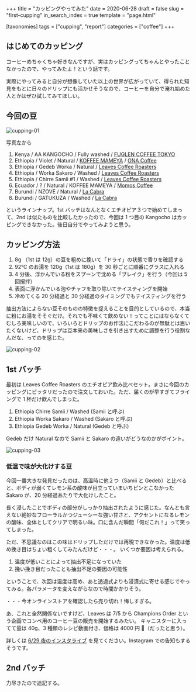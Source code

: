 +++
title = "カッピングやってみた"
date = 2020-06-28
draft = false
slug = "first-cupping"
in_search_index = true
template = "page.html"

[taxonomies]
tags = ["cupping", "report"]
categories = ["coffee"]
+++

## はじめてのカッピング

コーヒーめちゃくちゃ好きなんですが、実はカッピングってちゃんとやったことなかったので、やってみたよ！という話です。

実際にやってみると自分が想像していた以上の世界が広がっていて、得られた知見をもとに日々のドリップにも活かせそうなので、コーヒーを自分で淹れ始めた人とかはぜひ試してみてほしい。

<!-- more -->

## 今回の豆

![cupping-01](/img/cupping-01.jpg)

写真左から

1. Kenya / AA KANGOCHO / Fully washed / [FUGLEN COFFEE TOKYO](https://fuglencoffee.jp/)
2. Ethiopia / Violet / Natural / [KOFFEE MAMEYA](https://www.koffee-mameya.com/) / [ONA Coffee](https://onacoffee.com.au/product/violet/)
3. Ethiopia / Gedeb Worka / Natural / [Leaves Coffee Roasters](https://leavescoffee.jp/)
4. Ethiopia / Worka Sakaro / Washed / [Leaves Coffee Roasters](https://leavescoffee.jp/)
5. Ethiopia / Chirre Samii #1 / Washed / [Leaves Coffee Roasters](https://leavescoffee.jp/)
6. Ecuador / ? / Natural / KOFFEE MAMEYA / [Momos Coffee](http://en.momos.co.kr/index.html)
7. Burundi / NZOVE / Natural / [La Cabra](https://www.lacabra.dk/products/nzove)
8. Burundi / GATUKUZA / Washed / [La Cabra](https://www.lacabra.dk/products/gatukuza)

というラインナップ。1st バッチはなんとなくエチオピア３つで始めてしまって、2nd は似たものを比較したかったので、今回は 1 つ目の Kangocho はカッピングできなかった。後日自分でやってみようと思う。

## カッピング方法

1. 8g （1st は 12g）の豆を粗めに挽いて「ドライ」の状態で香りを確認する
2. 92℃ のお湯を 120g（1st は 180g）を 30 秒ごとに順番にグラスに入れる
3. 4 分後、浮かんでいる粉をスプーンで沈める「ブレイク」を行う（今回は 5 回撹拌）
4. 表面に浮かんでいる泡やチャフを取り除いてテイスティングを開始
5. 冷めてくる 20 分経過と 30 分経過のタイミングでもテイスティングを行う

抽出方法によらない豆そのものの特徴を捉えることを目的としているので、本当に粉にお湯をそそぐだけ。それでも不味くて飲めない！ってことにはならなくてむしろ美味しいので、いろいろとドリップのお作法にこだわるのが無駄とは思いたくないけど、ドリップは豆本来の美味しさを引き出すために調整を行う役割なんだな、ってのを感じた。

![cupping-02](/img/cupping-02.jpg)

## 1st バッチ

最初は Leaves Coffee Roasters のエチオピア飲み比べセット。まさに今回のカッピングにピッタリだったので注文しておいた。ただ、届くのが早すぎてフライングで 1 杯だけ飲んでしまった。

1. Ethiopia Chirre Samii / Washed (Samii と呼ぶ)
2. Ethiopia Worka Sakaro / Washed (Sakaro と呼ぶ)
3. Ethiopia Gedeb Worka / Natural (Gedeb と呼ぶ)

Gedeb だけ Natural なので Samii と Sakaro の違いがどうなのかがポイント。

![cupping-03](/img/cupping-03.jpg)

### 低温で味が大化けする豆

今回一番大きな発見だったのは、高温時に他２つ（Samii と Gedeb）と比べると、ボディが弱くてレモン系の酸味が目立っていまいちピンとこなかった Sakaro が、20 分経過あたりで大化けしたこと。

長く浸したことでボディの部分がしっかり抽出されたように感じた。なんとも言えない絶妙なフローラルかつジューシーな強い甘さと、アクセントになるレモンの酸味、全体としてクリアで明るい味。口に含んだ瞬間「何だこれ！」って笑ってしまった。

ただ、不思議なのはこの味はドリップしただけでは再現できなかった。温度は低め挽き目はちょい粗くしてみたんだけど・・・。
いくつか要因は考えられる。

1. 温度が低いことによって抽出不足になっていた
2. 挽い挽き目だったことも抽出不足の要因の可能性

ということで、次回は温度は高め、あと透過式よりも浸漬式に寄せる感じでやってみる。各パラメータを変えながらなので時間かかりそう。

・・・今オンラインストアを確認したら売り切れ！悔しすぎる。

あ、これと全然関係ないですけど、Leaves は 7/5 から Champions Order という企画でコンペ用のコーヒー豆の販売を開始するみたい。
キャニスターに入ってて量は 40g、3 種類のレシピ動画付き、価格は 4000 円 （だったと思う）。

詳しくは [6/29 夜のインスタライブ](https://www.instagram.com/tv/CB-nGkIh2D0/?igshid=5fj2ksmbrqyp) を見てください。Instagram での告知もするそうです。

## 2nd バッチ

力尽きたので追記する。
